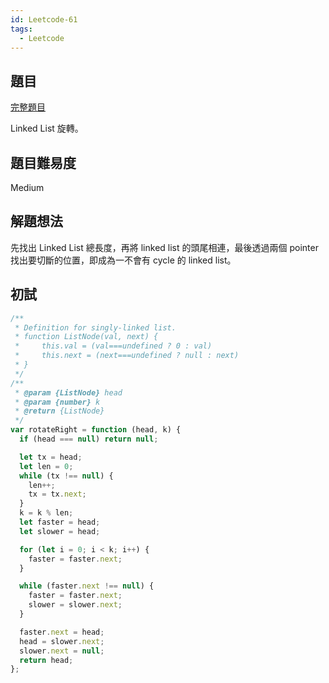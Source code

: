 ```yaml
---
id: Leetcode-61
tags:
  - Leetcode
---
```


## 題目

[完整題目](https://leetcode.com/problems/rotate-list/)

Linked List 旋轉。

## 題目難易度

Medium

## 解題想法

先找出 Linked List 總長度，再將 linked list 的頭尾相連，最後透過兩個 pointer 找出要切斷的位置，即成為一不會有 cycle 的 linked list。

## 初試

```javascript
/**
 * Definition for singly-linked list.
 * function ListNode(val, next) {
 *     this.val = (val===undefined ? 0 : val)
 *     this.next = (next===undefined ? null : next)
 * }
 */
/**
 * @param {ListNode} head
 * @param {number} k
 * @return {ListNode}
 */
var rotateRight = function (head, k) {
  if (head === null) return null;

  let tx = head;
  let len = 0;
  while (tx !== null) {
    len++;
    tx = tx.next;
  }
  k = k % len;
  let faster = head;
  let slower = head;

  for (let i = 0; i < k; i++) {
    faster = faster.next;
  }

  while (faster.next !== null) {
    faster = faster.next;
    slower = slower.next;
  }

  faster.next = head;
  head = slower.next;
  slower.next = null;
  return head;
};
```
